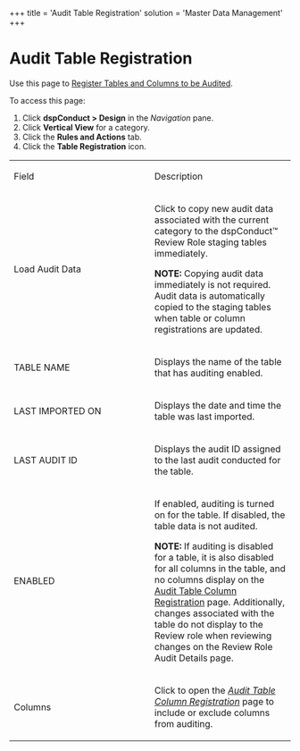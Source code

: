 +++
title = 'Audit Table Registration'
solution = 'Master Data Management'
+++

# Audit Table Registration

<div class="use">

Use this page to [Register Tables and Columns to be
Audited](../Use_Cases/Review_Request_Changes#Register_Tables_and_Columns_to_be_Audited).

</div>

To access this page:

1.  Click <span style="font-weight: bold;">dspConduct \> Design</span>
    in the <span style="font-style: italic;">Navigation</span> pane.
2.  Click <span style="font-weight: bold;">Vertical View</span> for a
    category.
3.  Click the <span style="font-weight: bold;">Rules and Actions</span>
    tab.
4.  Click the <span style="font-weight: bold;">Table Registration</span>
    icon.

<table>
<colgroup>
<col style="width: 50%" />
<col style="width: 50%" />
</colgroup>
<tbody>
<tr class="odd">
<td><p>Field</p></td>
<td><p>Description</p></td>
</tr>
<tr class="even">
<td><p>Load Audit Data</p></td>
<td><p>Click to copy new audit data associated with the current category to the dspConduct™ Review Role staging tables immediately.</p>
<p><strong>NOTE:</strong> Copying audit data immediately is not required. Audit data is automatically copied to the staging tables when table or column registrations are updated.</p></td>
</tr>
<tr class="odd">
<td><p>TABLE NAME</p></td>
<td><p>Displays the name of the table that has auditing enabled.</p></td>
</tr>
<tr class="even">
<td><p>LAST IMPORTED ON</p></td>
<td><p>Displays the date and time the table was last imported.</p></td>
</tr>
<tr class="odd">
<td><p>LAST AUDIT ID</p></td>
<td><p>Displays the audit ID assigned to the last audit conducted for the table.</p></td>
</tr>
<tr class="even">
<td><p>ENABLED</p></td>
<td><p>If enabled, auditing is turned on for the table. If disabled, the table data is not audited.</p>
<p><strong>NOTE:</strong> If auditing is disabled for a table, it is also disabled for all columns in the table, and no columns display on the <a href="Audit_Table_Column_Registration">Audit Table Column Registration</a> page. Additionally, changes associated with the table do not display to the Review role when reviewing changes on the Review Role Audit Details page.</p></td>
</tr>
<tr class="odd">
<td><p>Columns</p></td>
<td><p>Click to open the <span style="font-style: italic;"><a href="Audit_Table_Registration">Audit Table Column Registration</a></span> page to include or exclude columns from auditing.</p></td>
</tr>
</tbody>
</table>
